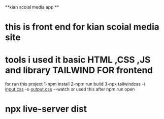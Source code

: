 **kian scoial media app **
# this is front end for kian scoial media site 
# tools i used it basic HTML ,CSS ,JS and library **TAILWIND** FOR frontend 
for run this project 
1-npm install
2-npm run build
3-npx tailwindcss -i [input.css](http://_vscodecontentref_/0) -o [output.css](http://_vscodecontentref_/1) --watch
or used this after npm run open 
#   **npx live-server dist**
